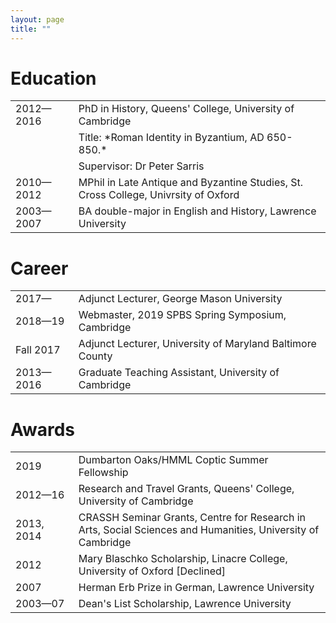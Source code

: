 ```yaml
---
layout: page
title: ""
---
```


# Education

<table style="width:100%">
  <tr>
    <td style="width:20%">2012—2016</td>
    <td style="width:80%">PhD in History, Queens' College, University of Cambridge</td>
  </tr>
  <tr>
    <td></td>
    <td>Title: *Roman Identity in Byzantium, AD 650-850.*</td>
  </tr>
  <tr>
    <td></td>
    <td>Supervisor: Dr Peter Sarris</td>
  </tr>
  <tr>
    <td>2010—2012</td>
    <td>MPhil in Late Antique and Byzantine Studies, St. Cross College, Univrsity of Oxford</td>
  </tr>
  <tr>
    <td>2003—2007</td>
    <td>BA double-major in English and History, Lawrence University</td>
  </tr></table> 

# Career

<table style="width:100%">
  <tr>
    <td style="width:20%">2017—</td>
    <td style="width:80%">Adjunct Lecturer, George Mason University</td>
  </tr>
  <tr>
    <td>2018—19</td>
    <td>Webmaster, 2019 SPBS Spring Symposium, Cambridge</td>
  </tr>
  <tr>
    <td>Fall 2017</td>
    <td>Adjunct Lecturer, University of Maryland Baltimore County</td>
  </tr>
  <tr>
    <td>2013—2016</td>
    <td>Graduate Teaching Assistant, University of Cambridge</td>
  </tr></table> 

# Awards

<table style="width:100%">
  <tr>
    <td style="width:20%">2019</td>
    <td style="width:80%">Dumbarton Oaks/HMML Coptic Summer Fellowship</td>
  </tr>
  <tr>
    <td>2012—16</td>
    <td>Research and Travel Grants, Queens' College, University of Cambridge</td>
  </tr>
  <tr>
    <td>2013, 2014</td>
    <td>CRASSH Seminar Grants, Centre for Research in Arts, Social Sciences and Humanities, University of Cambridge</td>
  </tr>
  <tr>
    <td>2012</td>
    <td>Mary Blaschko Scholarship, Linacre College, University of Oxford [Declined]</td>
  </tr>
  <tr>
    <td>2007</td>
    <td>Herman Erb Prize in German, Lawrence University</td>
  </tr>
  <tr>
    <td>2003—07</td>
    <td>Dean's List Scholarship, Lawrence University</td>
  </tr></table> 
